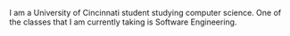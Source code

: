 I am a University of Cincinnati student studying computer science. One of the classes that I am currently taking is Software Engineering.
